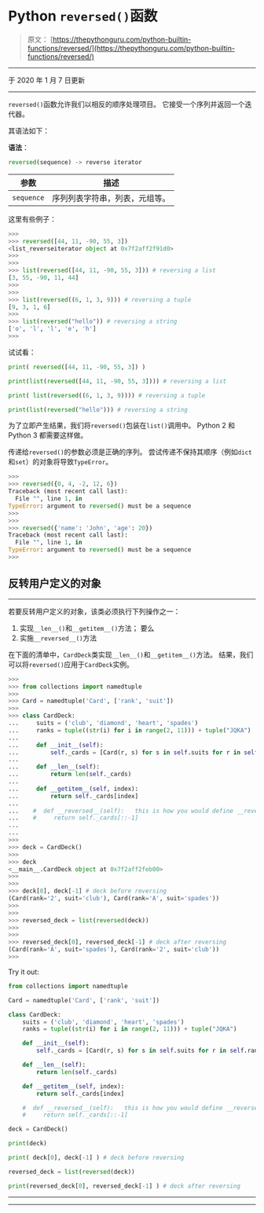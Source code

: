 # Python `reversed()`函数

> 原文： [https://thepythonguru.com/python-builtin-functions/reversed/](https://thepythonguru.com/python-builtin-functions/reversed/)

* * *

于 2020 年 1 月 7 日更新

* * *

`reversed()`函数允许我们以相反的顺序处理项目。 它接受一个序列并返回一个迭代器。

其语法如下：

**语法**：

```py
reversed(sequence) -> reverse iterator

```

| 参数 | 描述 |
| --- | --- |
| `sequence` | 序列列表字符串，列表，元组等。 |

这里有些例子：

```py
>>>
>>> reversed([44, 11, -90, 55, 3])
<list_reverseiterator object at 0x7f2aff2f91d0>
>>>
>>>
>>> list(reversed([44, 11, -90, 55, 3])) # reversing a list
[3, 55, -90, 11, 44]
>>>
>>>
>>> list(reversed((6, 1, 3, 9))) # reversing a tuple
[9, 3, 1, 6]
>>>
>>> list(reversed("hello")) # reversing a string
['o', 'l', 'l', 'e', 'h']
>>>

```

试试看：

```py
print( reversed([44, 11, -90, 55, 3]) )

print(list(reversed([44, 11, -90, 55, 3]))) # reversing a list

print( list(reversed((6, 1, 3, 9)))) # reversing a tuple

print(list(reversed("hello"))) # reversing a string 
```

为了立即产生结果，我们将`reversed()`包装在`list()`调用中。 Python 2 和 Python 3 都需要这样做。

传递给`reversed()`的参数必须是正确的序列。 尝试传递不保持其顺序（例如`dict`和`set`）的对象将导致`TypeError`。

```py
>>>
>>> reversed({0, 4, -2, 12, 6})
Traceback (most recent call last):
  File "", line 1, in
TypeError: argument to reversed() must be a sequence
>>>
>>>
>>> reversed({'name': 'John', 'age': 20})
Traceback (most recent call last):
  File "", line 1, in
TypeError: argument to reversed() must be a sequence
>>>

```

## 反转用户定义的对象

* * *

若要反转用户定义的对象，该类必须执行下列操作之一：

1.  实现`__len__()`和`__getitem__()`方法； 要么
2.  实施`__reversed__()`方法

在下面的清单中，`CardDeck`类实现`__len__()`和`__getitem__()`方法。 结果，我们可以将`reversed()`应用于`CardDeck`实例。

```py
>>>
>>> from collections import namedtuple
>>>
>>> Card = namedtuple('Card', ['rank', 'suit'])
>>>
>>> class CardDeck:
...     suits = ('club', 'diamond', 'heart', 'spades')
...     ranks = tuple((str(i) for i in range(2, 11))) + tuple("JQKA")
...
...     def __init__(self):
...         self._cards = [Card(r, s) for s in self.suits for r in self.ranks ]
...
...     def __len__(self):
...         return len(self._cards)
...
...     def __getitem__(self, index):
...         return self._cards[index]
...
...    #  def __reversed__(self):   this is how you would define __reversed__() method
...    #     return self._cards[::-1]
...
...
>>>
>>> deck = CardDeck()
>>>
>>> deck
<__main__.CardDeck object at 0x7f2aff2feb00>
>>>
>>>
>>> deck[0], deck[-1] # deck before reversing
(Card(rank='2', suit='club'), Card(rank='A', suit='spades'))
>>>
>>>
>>> reversed_deck = list(reversed(deck))
>>>
>>>
>>> reversed_deck[0], reversed_deck[-1] # deck after reversing
(Card(rank='A', suit='spades'), Card(rank='2', suit='club'))
>>>

```

Try it out:

```py
from collections import namedtuple

Card = namedtuple('Card', ['rank', 'suit'])

class CardDeck:
    suits = ('club', 'diamond', 'heart', 'spades')
    ranks = tuple((str(i) for i in range(2, 11))) + tuple("JQKA")

    def __init__(self):
        self._cards = [Card(r, s) for s in self.suits for r in self.ranks ]

    def __len__(self):
        return len(self._cards)

    def __getitem__(self, index):
        return self._cards[index]

    #  def __reversed__(self):   this is how you would define __reversed__() method
    #     return self._cards[::-1]

deck = CardDeck()

print(deck)

print( deck[0], deck[-1] ) # deck before reversing

reversed_deck = list(reversed(deck))

print(reversed_deck[0], reversed_deck[-1] ) # deck after reversing 
```

* * *

* * *